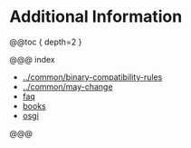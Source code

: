 # Additional Information

@@toc { depth=2 }

@@@ index

* [../common/binary-compatibility-rules](../common/binary-compatibility-rules.md)
* [../common/may-change](../common/may-change.md)
* [faq](faq.md)
* [books](books.md)
* [osgi](osgi.md)

@@@
